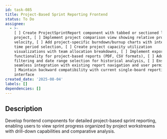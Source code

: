 ```yaml
---
id: task-085
title: Project-Based Sprint Reporting Frontend
status: To Do
assignee:
  - >-
    [ ] Create ProjectSprintReport component with tabbed or sectioned layout by
    project, [ ] Implement project comparison view showing relative progress and
    velocity, [ ] Add project-specific burndown/burnup charts with interactive
    time period selection, [ ] Create project capacity utilization
    visualizations with team allocation breakdowns, [ ] Implement export
    functionality for project-based reports (PDF, CSV formats), [ ] Add project
    filtering and date range selection for historical analysis, [ ] Ensure
    seamless integration with existing report navigation and user permissions, [
    ] Maintain backward compatibility with current single-board reporting
    interface
created_date: '2025-08-04'
labels: []
dependencies: []
---
```


## Description

Develop frontend components for detailed project-based sprint reporting, enabling users to view sprint progress organized by project workstreams with drill-down capabilities and comparative analysis.
